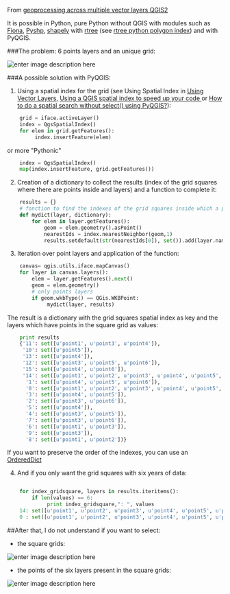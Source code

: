 From [geoprocessing across multiple vector layers QGIS2](http://gis.stackexchange.com/questions/77974/how-to-convert-gml-to-geojson-using-python-and-ogr-with-geometry-transformation/77999)



It is possible in Python, pure Python without QGIS with modules such as [Fiona][1], [Pyshp][2], [shapely][3] with [rtree][4] (see [rtree python polygon index][5]) and with PyQGIS. 

###The problem: 6 points layers and an unique grid:

![enter image description here][6]

###A possible solution with PyQGIS:

1) Using a spatial index for the grid (see Using Spatial Index in [Using Vector Layers][7], [Using a QGIS spatial index to speed up your code ][8] or [How to do a spatial search without select() using PyQGIS?][9]):


```python
    grid = iface.activeLayer()
    index = QgsSpatialIndex() 
    for elem in grid.getFeatures():
         index.insertFeature(elem)
```

or more "Pythonic"

```python
    index = QgsSpatialIndex() 
    map(index.insertFeature, grid.getFeatures())
```


2) Creation of a dictionary to collect the results (index of the grid squares where there are points inside and layers) and a function to complete it:

```python
    results = {}
    # fonction to find the indexes of the grid squares inside which a point lies.
    def mydict(layer, dictionary):
        for elem in layer.getFeatures():
            geom = elem.geometry().asPoint()
            nearestIds = index.nearestNeighbor(geom,1)
            results.setdefault(str(nearestIds[0]), set()).add(layer.name())
```

3) Iteration over point layers and application of the function:

```python
    canvas= qgis.utils.iface.mapCanvas()
    for layer in canvas.layers():
        elem = layer.getFeatures().next()
        geom = elem.geometry()
        # only points layers
        if geom.wkbType() == QGis.WKBPoint:
             mydict(layer, results)
```

The result is a dictionary with the grid squares spatial index as key and the layers which have points in the square grid as values:

```python
    print results
    {'11': set([u'point1', u'point3', u'point4']),
     '10': set([u'point5']),
     '13': set([u'point4']), 
     '12': set([u'point3', u'point5', u'point6']),
     '15': set([u'point4', u'point6']), 
     '14': set([u'point1', u'point2', u'point3', u'point4', u'point5', u'point6']),
      '1': set([u'point4', u'point5', u'point6']), 
      '0': set([u'point1', u'point2', u'point3', u'point4', u'point5', u'point6']), 
      '3': set([u'point4', u'point5']), 
      '2': set([u'point3', u'point6']), 
      '5': set([u'point4']),
      '4': set([u'point3', u'point5']),
      '7': set([u'point3', u'point6']), 
      '6': set([u'point1', u'point3']), 
      '9': set([u'point3']), 
      '8': set([u'point1', u'point2'])}
```

If you want to preserve the order of the indexes, you can use an [OrderedDict][10]

4) And if you only want the grid squares with six years of data:

```python

    for index_gridsquare, layers in results.iteritems():
        if len(values) == 6:
             print index_gridsquare,": ", values
    14: set([u'point1', u'point2', u'point3', u'point4', u'point5', u'point6'])
    0 : set([u'point1', u'point2', u'point3', u'point4', u'point5', u'point6'])
```


##After that, I do not understand if you want to select:

 - the square grids:

![enter image description here][11]

 - the points of the six layers present in the square grids:

![enter image description here][12]


  [1]: http://toblerity.org/fiona/manual.html
  [2]: http://code.google.com/p/pyshp/
  [3]: http://toblerity.org/shapely/manual.html
  [4]: http://toblerity.org/rtree/tutorial.html
  [5]: http://gis.stackexchange.com/questions/42931/rtree-python-polygon-index
  [6]: http://i.stack.imgur.com/5mrur.jpg
  [7]: http://www.qgis.org/fr/docs/pyqgis_developer_cookbook/vector.html
  [8]: http://nathanw.net/2013/01/04/using-a-qgis-spatial-index-to-speed-up-your-code/
  [9]: http://gis.stackexchange.com/questions/36887/how-to-do-a-spatial-search-without-select-using-pyqgis
  [10]: http://docs.python.org/2/library/collections.html#collections.OrderedDict
  [11]: http://i.stack.imgur.com/70gx2.jpg
  [12]: http://i.stack.imgur.com/xs7Cb.jpg
